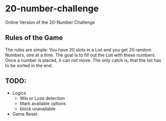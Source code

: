 # 20-number-challenge

Online Version of the 20-Number Challenge

## Rules of the Game

The rules are simple: You have 20 slots in a List and you get 20 random Numbers, one at a time. The goal is to fill out the List with these numbers. Once a number is placed, it can not move. The only catch is, that the list has to be sorted in the end.

## TODO:

-   Logics
    -   Win or Lose detection
    -   Mark available options
    -   block unavailable
-   Game Reset
